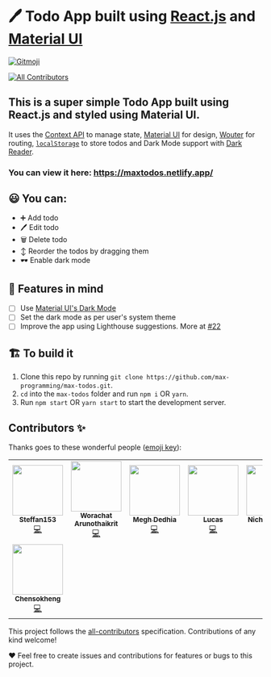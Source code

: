 # 🖊️ Todo App built using [React.js](https://reactjs.org/) and [Material UI](https://material-ui.com/)
<a href="https://gitmoji.carloscuesta.me">
  <img src="https://img.shields.io/badge/gitmoji-%20😜%20😍-FFDD67.svg?style=flat-square" alt="Gitmoji">
</a>

<!-- ALL-CONTRIBUTORS-BADGE:START - Do not remove or modify this section -->
[![All Contributors](https://img.shields.io/badge/all_contributors-8-orange.svg?style=flat-square)](#contributors-)
<!-- ALL-CONTRIBUTORS-BADGE:END -->
## This is a super simple Todo App built using React.js and styled using Material UI.

It uses the [Context API](https://reactjs.org/docs/context.html) to manage state, [Material UI](https://material-ui.com/) for design, [Wouter](https://github.com/molefrog/wouter) for routing, [`localStorage`](https://developer.mozilla.org/en-US/docs/Web/API/Window/localStorage) to store todos and Dark Mode support with [Dark Reader](https://darkreader.org/).

### You can view it here: https://maxtodos.netlify.app/

## 😃 You can:

- ➕ Add todo
- 🖊️ Edit todo
- 🗑️ Delete todo
- ↕️ Reorder the todos by dragging them
- 🕶️ Enable dark mode

## 🧠 Features in mind

- [ ] Use [Material UI's Dark Mode](https://material-ui.com/customization/palette/#user-preference)
- [ ] Set the dark mode as per user's system theme
- [ ] Improve the app using Lighthouse suggestions. More at [#22](https://github.com/max-programming/max-todos/issues/22)

## 🏗️ To build it

1. Clone this repo by running `git clone https://github.com/max-programming/max-todos.git`.
2. `cd` into the `max-todos` folder and run `npm i` OR `yarn`.
3. Run `npm start` OR `yarn start` to start the development server.

## Contributors ✨

Thanks goes to these wonderful people ([emoji key](https://allcontributors.org/docs/en/emoji-key)):

<!-- ALL-CONTRIBUTORS-LIST:START - Do not remove or modify this section -->
<!-- prettier-ignore-start -->
<!-- markdownlint-disable -->
<table>
  <tr>
    <td align="center"><a href="https://github.com/Steffan153"><img src="https://avatars0.githubusercontent.com/u/40404519?v=4" width="100px;" alt=""/><br /><sub><b>Steffan153</b></sub></a><br /><a href="#ideas-Steffan153" title="Code">💻</a></td>
    <td align="center"><a href="https://github.com/worachatsun"><img src="https://avatars0.githubusercontent.com/u/9085914?v=4" width="100px;" alt=""/><br /><sub><b>Worachat Arunothaikrit</b></sub></a><br /><a href="#ideas-worachatsun" title="Code">💻</a></td>
    <td align="center"><a href="https://github.com/m11dedhia"><img src="https://avatars3.githubusercontent.com/u/13602231?v=4" width="100px;" alt=""/><br /><sub><b>Megh Dedhia</b></sub></a><br /><a href="https://github.com/max-programming/max-todos/commits?author=m11dedhia" title="Code">💻</a></td>
    <td align="center"><a href="https://github.com/lucas-jg"><img src="https://avatars2.githubusercontent.com/u/31200025?v=4" width="100px;" alt=""/><br /><sub><b>Lucas</b></sub></a><br /><a href="https://github.com/max-programming/max-todos/commits?author=lucas-jg" title="Code">💻</a></td>
    <td align="center"><a href="https://github.com/ykchan052"><img src="https://avatars3.githubusercontent.com/u/11728676?v=4" width="100px;" alt=""/><br /><sub><b>Nicholas Chan</b></sub></a><br /><a href="https://github.com/max-programming/max-todos/commits?author=ykchan052" title="Code">💻</a></td>
    <td align="center"><a href="https://dev.to/tusharkashyap63"><img src="https://avatars3.githubusercontent.com/u/65089058?v=4" width="100px;" alt=""/><br /><sub><b>Tushar Kashyap</b></sub></a><br /><a href="https://github.com/max-programming/max-todos/commits?author=tusharkashyap63" title="Code">💻</a></td>
    <td align="center"><a href="https://github.com/DharmarajX24"><img src="https://avatars2.githubusercontent.com/u/63334359?v=4" width="100px;" alt=""/><br /><sub><b>Dharmaraj</b></sub></a><br /><a href="https://github.com/max-programming/max-todos/commits?author=DharmarajX24" title="Code">💻</a></td>
  </tr>
  <tr>
    <td align="center"><a href="https://github.com/Chensokheng"><img src="https://avatars2.githubusercontent.com/u/52232579?v=4" width="100px;" alt=""/><br /><sub><b>Chensokheng</b></sub></a><br /><a href="https://github.com/max-programming/max-todos/commits?author=Chensokheng" title="Code">💻</a></td>
  </tr>
</table>

<!-- markdownlint-enable -->
<!-- prettier-ignore-end -->
<!-- ALL-CONTRIBUTORS-LIST:END -->

This project follows the [all-contributors](https://github.com/all-contributors/all-contributors) specification. Contributions of any kind welcome!

❤️ Feel free to create issues and contributions for features or bugs to this project.

